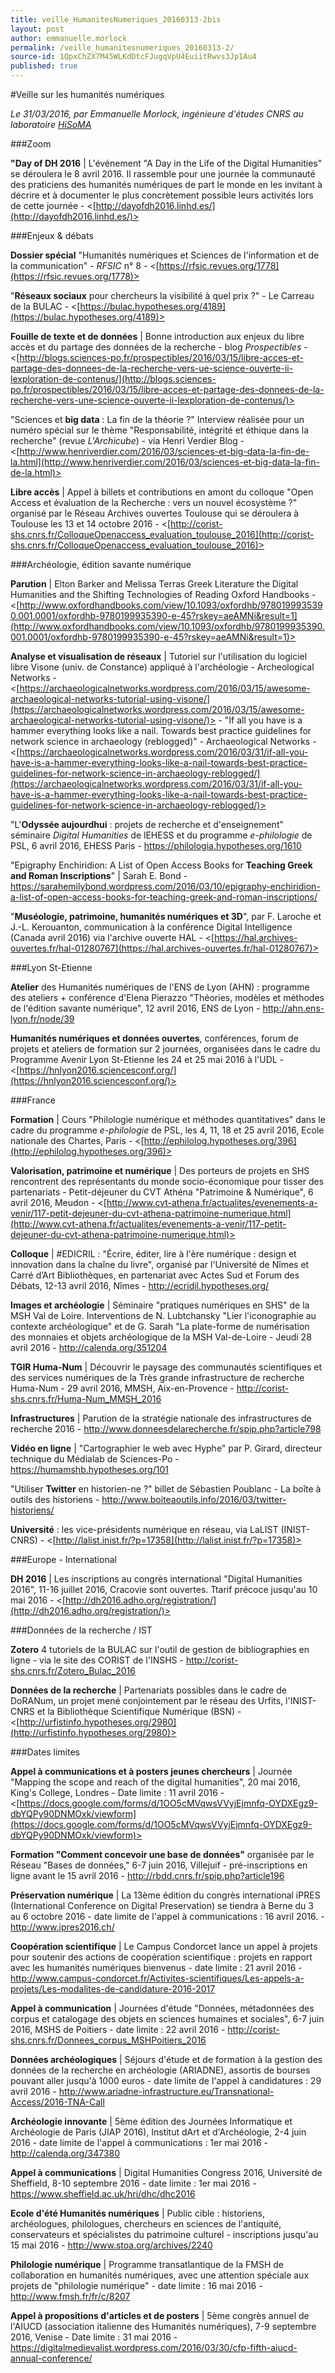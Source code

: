 ```yaml
---
title: veille_HumanitesNumeriques_20160313-2bis
layout: post
author: emmanuelle.morlock
permalink: /veille_humanitesnumeriques_20160313-2/
source-id: 1QpxChZX7M45WLKdDtcFJugqVpU4EuiitRwvs3Jp1Au4
published: true
---
```

#Veille sur les humanités numériques 

*Le 31/03/2016, par Emmanuelle Morlock, ingénieure d'études CNRS au laboratoire [HiSoMA](http://www.hisoma.mom.fr)*

###Zoom

**"Day of DH 2016** | L'événement "A Day in the Life of the Digital Humanities" se déroulera le 8 avril 2016. Il rassemble pour une journée la communauté des praticiens des humanités numériques de part le monde en les invitant à décrire et à documenter le plus concrètement possible leurs activités lors de cette journée - <[http://dayofdh2016.linhd.es/](http://dayofdh2016.linhd.es/)>	

###Enjeux & débats

**Dossier spécial** "Humanités numériques et Sciences de l'information et de la communication" - *RFSIC* n° 8 - <[https://rfsic.revues.org/1778](https://rfsic.revues.org/1778)>

"**Réseaux sociaux** pour chercheurs la visibilité à quel prix ?" - Le Carreau de la BULAC - <[https://bulac.hypotheses.org/4189](https://bulac.hypotheses.org/4189)>

**Fouille de texte et de données** | Bonne introduction aux enjeux du libre accès et du partage des données de la recherche - blog *Prospectibles* - <[http://blogs.sciences-po.fr/prospectibles/2016/03/15/libre-acces-et-partage-des-donnees-de-la-recherche-vers-ue-science-ouverte-ii-lexploration-de-contenus/](http://blogs.sciences-po.fr/prospectibles/2016/03/15/libre-acces-et-partage-des-donnees-de-la-recherche-vers-une-science-ouverte-ii-lexploration-de-contenus/)>

"Sciences et **big data** : La fin de la théorie ?" Interview réalisée pour un numéro spécial sur le thème "Responsabilité, intégrité et éthique dans la recherche" (revue *L'Archicube*) - via Henri Verdier Blog - <[http://www.henriverdier.com/2016/03/sciences-et-big-data-la-fin-de-la.html](http://www.henriverdier.com/2016/03/sciences-et-big-data-la-fin-de-la.html)>

**Libre accès** | Appel à billets et contributions en amont du colloque "Open Access et évaluation de la Recherche : vers un nouvel écosystème ?" organisé par le Réseau Archives ouvertes Toulouse qui se déroulera à Toulouse les 13 et 14 octobre 2016 - <[http://corist-shs.cnrs.fr/ColloqueOpenaccess_evaluation_toulouse_2016](http://corist-shs.cnrs.fr/ColloqueOpenaccess_evaluation_toulouse_2016)>

###Archéologie, édition savante numérique

**Parution** | Elton Barker and Melissa Terras Greek Literature the Digital Humanities and the Shifting Technologies of Reading Oxford Handbooks - <[http://www.oxfordhandbooks.com/view/10.1093/oxfordhb/9780199935390.001.0001/oxfordhb-9780199935390-e-45?rskey=aeAMNi&result=1](http://www.oxfordhandbooks.com/view/10.1093/oxfordhb/9780199935390.001.0001/oxfordhb-9780199935390-e-45?rskey=aeAMNi&result=1)>

**Analyse et visualisation de réseaux** | Tutoriel sur l'utilisation du logiciel libre Visone (univ. de Constance) appliqué à l'archéologie - Archeological Networks - <[https://archaeologicalnetworks.wordpress.com/2016/03/15/awesome-archaeological-networks-tutorial-using-visone/](https://archaeologicalnetworks.wordpress.com/2016/03/15/awesome-archaeological-networks-tutorial-using-visone/)> - "If all you have is a hammer everything looks like a nail. Towards best practice guidelines for network science in archaeology (reblogged)" - Archaeological Networks - <[https://archaeologicalnetworks.wordpress.com/2016/03/31/if-all-you-have-is-a-hammer-everything-looks-like-a-nail-towards-best-practice-guidelines-for-network-science-in-archaeology-reblogged/](https://archaeologicalnetworks.wordpress.com/2016/03/31/if-all-you-have-is-a-hammer-everything-looks-like-a-nail-towards-best-practice-guidelines-for-network-science-in-archaeology-reblogged/)>

"L'**Odyssée aujourdhui** : projets de recherche et d'enseignement" séminaire *Digital Humanities* de lEHESS et du programme *e-philologie* de PSL, 6 avril 2016, EHESS Paris - <https://philologia.hypotheses.org/1610>

 

"Epigraphy Enchiridion: A List of Open Access Books for **Teaching Greek and Roman Inscriptions**" | Sarah E. Bond - <https://sarahemilybond.wordpress.com/2016/03/10/epigraphy-enchiridion-a-list-of-open-access-books-for-teaching-greek-and-roman-inscriptions/>

 

"**Muséologie, patrimoine, humanités numériques et 3D**", par F. Laroche et J.-L. Kerouanton, communication à la conférence Digital Intelligence (Canada avril 2016) via l'archive ouverte HAL - <[https://hal.archives-ouvertes.fr/hal-01280767](https://hal.archives-ouvertes.fr/hal-01280767)>

###Lyon St-Etienne

**Atelier** des Humanités numériques de l'ENS de Lyon (AHN) : programme des ateliers + conférence d'Elena Pierazzo "Théories, modèles et méthodes de l'édition savante numérique", 12 avril 2016, ENS de Lyon - <http://ahn.ens-lyon.fr/node/39>

**Humanités numériques et données ouvertes**, conférences, forum de projets et ateliers de formation sur 2 journées, organisées dans le cadre du Programme Avenir Lyon St-Etienne les 24 et 25 mai 2016 à l'UDL - <[https://hnlyon2016.sciencesconf.org/](https://hnlyon2016.sciencesconf.org/)>

###France

**Formation** | Cours "Philologie numérique et méthodes quantitatives" dans le cadre du programme *e-philologie* de PSL, les 4, 11, 18 et 25 avril 2016, Ecole nationale des Chartes, Paris - <[http://ephilolog.hypotheses.org/396](http://ephilolog.hypotheses.org/396)>

**Valorisation, patrimoine et numérique** | Des porteurs de projets en SHS rencontrent des représentants du monde socio-économique pour tisser des partenariats - Petit-déjeuner du CVT Athéna "Patrimoine & Numérique", 6 avril 2016, Meudon - <[http://www.cvt-athena.fr/actualites/evenements-a-venir/117-petit-dejeuner-du-cvt-athena-patrimoine-numerique.html](http://www.cvt-athena.fr/actualites/evenements-a-venir/117-petit-dejeuner-du-cvt-athena-patrimoine-numerique.html)>

**Colloque** | #EDICRIL : "Écrire, éditer, lire à l'ère numérique : design et innovation dans la chaîne du livre", organisé par l'Université de Nîmes et Carré d’Art Bibliothèques, en partenariat avec Actes Sud et Forum des Débats, 12-13 avril 2016, Nîmes - <http://ecridil.hypotheses.org/>

**Images et archéologie** | Séminaire "pratiques numériques en SHS" de la MSH Val de Loire. Interventions de N. Lubtchansky "Lier l'iconographie au contexte archéologique" et de G. Sarah "La plate-forme de numérisation des monnaies et objets archéologique de la MSH Val-de-Loire - Jeudi 28 avril 2016 - <http://calenda.org/351204>

**TGIR Huma-Num** | Découvrir le paysage des communautés scientifiques et des services numériques de la Très grande infrastructure de recherche Huma-Num - 29 avril 2016, MMSH, Aix-en-Provence - <http://corist-shs.cnrs.fr/Huma-Num_MMSH_2016>

**Infrastructures** | Parution de la stratégie nationale des infrastructures de recherche 2016 - <http://www.donneesdelarecherche.fr/spip.php?article798>

**Vidéo en ligne** | "Cartographier le web avec Hyphe" par P. Girard, directeur technique du Médialab de Sciences-Po - <https://humamshb.hypotheses.org/101>

 

"Utiliser **Twitter** en historien-ne ?" billet de Sébastien Poublanc - La boîte à outils des historiens - <http://www.boiteaoutils.info/2016/03/twitter-historiens/>

 

**Université** : les vice-présidents numérique en réseau, via LaLIST (INIST-CNRS) - <[http://lalist.inist.fr/?p=17358](http://lalist.inist.fr/?p=17358)>

###Europe - International

**DH 2016** | Les inscriptions au congrès international "Digital Humanities 2016", 11-16 juillet 2016, Cracovie sont ouvertes. Ttarif précoce jusqu'au 10 mai 2016 - <[http://dh2016.adho.org/registration/](http://dh2016.adho.org/registration/)>

###Données de la recherche / IST

**Zotero** 4 tutoriels de la BULAC sur l'outil de gestion de bibliographies en ligne - via le site des CORIST de l'INSHS - http://corist-shs.cnrs.fr/Zotero_Bulac_2016

**Données de la recherche** | Partenariats possibles dans le cadre de DoRANum, un projet mené conjointement par le réseau des Urfits, l'INIST-CNRS et la Bibliothèque Scientifique Numérique (BSN) - <[http://urfistinfo.hypotheses.org/2980](http://urfistinfo.hypotheses.org/2980)>

###Dates limites

**Appel à communications et à posters jeunes chercheurs** | Journée "Mapping the scope and reach of the digital humanities", 20 mai 2016, King's College, Londres - Date limite : 11 avril 2016 - <[https://docs.google.com/forms/d/1OO5cMVqwsVVyjEjmnfq-OYDXEgz9-dbYQPy90DNMOxk/viewform](https://docs.google.com/forms/d/1OO5cMVqwsVVyjEjmnfq-OYDXEgz9-dbYQPy90DNMOxk/viewform)>

**Formation "Comment concevoir une base de données"** organisée par le Réseau "Bases de données," 6-7 juin 2016, Villejuif - pré-inscriptions en ligne avant le 15 avril 2016 - <http://rbdd.cnrs.fr/spip.php?article196>

 

**Préservation numérique** | La 13ème édition du congrès international iPRES (International Conference on Digital Preservation) se tiendra à Berne du 3 au 6 octobre 2016 - date limite de l'appel à communications : 16 avril 2016. - <http://www.ipres2016.ch/>

 

**Coopération scientifique** | Le Campus Condorcet lance un appel à projets pour soutenir des actions de coopération scientifique : projets en rapport avec les humanités numériques bienvenus - date limite : 21 avril 2016 - <http://www.campus-condorcet.fr/Activites-scientifiques/Les-appels-a-projets/Les-modalites-de-candidature-2016-2017>

 

**Appel à communication** | Journées d'étude "Données, métadonnées des corpus et catalogage des objets en sciences humaines et sociales", 6-7 juin 2016, MSHS de Poitiers - date limite : 22 avril 2016 - <http://corist-shs.cnrs.fr/Donnees_corpus_MSHPoitiers_2016>

 

**Données archéologiques** | Séjours d'étude et de formation à la gestion des données de la recherche en archéologie (ARIADNE), assortis de bourses pouvant aller jusqu'à 1000 euros - date limite de l'appel à candidatures : 29 avril 2016 - <http://www.ariadne-infrastructure.eu/Transnational-Access/2016-TNA-Call>

 

**Archéologie innovante** | 5ème édition des Journées Informatique et Archéologie de Paris (JIAP 2016), Institut dArt et d'Archéologie, 2-4 juin 2016 - date limite de l'appel à communications : 1er mai 2016 - <http://calenda.org/347380>

 

**Appel à communications** | Digital Humanities Congress 2016, Université de Sheffield, 8-10 septembre 2016 - date limite : 1er mai 2016 - <https://www.sheffield.ac.uk/hri/dhc/dhc2016>

 

**Ecole d'été Humanités numériques** | Public cible : historiens, archéologues, philologues, chercheurs en sciences de l'antiquité, conservateurs et spécialistes du patrimoine culturel - inscriptions jusqu'au 15 mai 2016 - <http://www.stoa.org/archives/2240>

 

**Philologie numérique** | Programme transatlantique de la FMSH de collaboration en humanités numériques, avec une attention spéciale aux projets de "philologie numérique" - date limite : 16 mai 2016 - <http://www.fmsh.fr/fr/c/8207>

 

**Appel à propositions d'articles et de posters** | 5ème congrès annuel de l'AIUCD (association italienne des Humanités numériques), 7-9 septembre 2016, Venise - Date limite : 31 mai 2016 - <https://digitalmedievalist.wordpress.com/2016/03/30/cfp-fifth-aiucd-annual-conference/>

